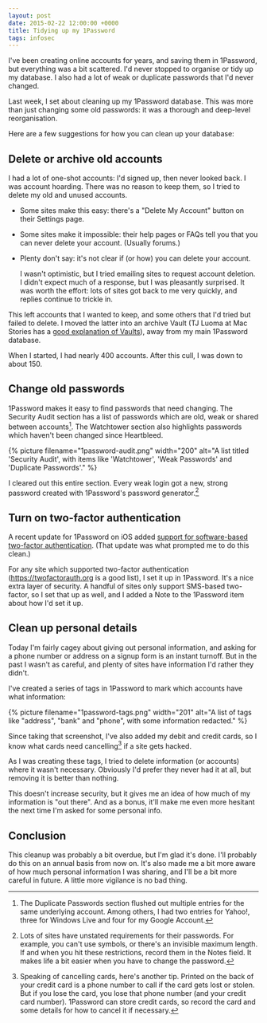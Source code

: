 ```yaml
---
layout: post
date: 2015-02-22 12:00:00 +0000
title: Tidying up my 1Password
tags: infosec
---
```


I've been creating online accounts for years, and saving them in 1Password, but everything was a bit scattered. I'd never stopped to organise or tidy up my database. I also had a lot of weak or duplicate passwords that I'd never changed.

Last week, I set about cleaning up my 1Password database. This was more than just changing some old passwords: it was a thorough and deep-level reorganisation.

Here are a few suggestions for how you can clean up your database:

## Delete or archive old accounts

I had a lot of one-shot accounts: I'd signed up, then never looked back. I was account hoarding. There was no reason to keep them, so I tried to delete my old and unused accounts.

*   Some sites make this easy: there's a "Delete My Account" button on their Settings page.
*   Some sites make it impossible: their help pages or FAQs tell you that you can never delete your account. (Usually forums.)
*   Plenty don't say: it's not clear if (or how) you can delete your account.

    I wasn't optimistic, but I tried emailing sites to request account deletion. I didn't expect much of a response, but I was pleasantly surprised. It was worth the effort: lots of sites got back to me very quickly, and replies continue to trickle in.

This left accounts that I wanted to keep, and some others that I'd tried but failed to delete. I moved the latter into an archive Vault (TJ Luoma at Mac Stories has a [good explanation of Vaults](http://www.macstories.net/mac/spring-cleaning-or-how-i-fell-in-love-with-1password-vaults/)), away from my main 1Password database.

When I started, I had nearly 400 accounts. After this cull, I was down to about 150.

## Change old passwords

1Password makes it easy to find passwords that need changing. The Security Audit section has a list of passwords which are old, weak or shared between accounts[^2]. The Watchtower section also highlights passwords which haven't been changed since Heartbleed.

{%
  picture
  filename="1password-audit.png"
  width="200"
  alt="A list titled 'Security Audit', with items like 'Watchtower', 'Weak Passwords' and 'Duplicate Passwords'."
%}

I cleared out this entire section. Every weak login got a new, strong password created with 1Password's password generator.[^3]

[^2]: The Duplicate Passwords section flushed out multiple entries for the same underlying account. Among others, I had two entries for Yahoo!, three for Windows Live and four for my Google Account.

[^3]: Lots of sites have unstated requirements for their passwords. For example, you can't use symbols, or there's an invisible maximum length. If and when you hit these restrictions, record them in the Notes field. It makes life a bit easier when you have to change the password.

## Turn on two-factor authentication

A recent update for 1Password on iOS added [support for software-based two-factor authentication](https://blog.agilebits.com/2015/01/26/1password-5-2-for-ios-the-awesomesauce-edition/). (That update was what prompted me to do this clean.)

For any site which supported two-factor authentication (<https://twofactorauth.org> is a good list), I set it up in 1Password. It's a nice extra layer of security. A handful of sites only support SMS-based two-factor, so I set that up as well, and I added a Note to the 1Password item about how I'd set it up.

## Clean up personal details

Today I'm fairly cagey about giving out personal information, and asking for a phone number or address on a signup form is an instant turnoff. But in the past I wasn't as careful, and plenty of sites have information I'd rather they didn't.

I've created a series of tags in 1Password to mark which accounts have what information:

{%
  picture
  filename="1password-tags.png"
  width="201"
  alt="A list of tags like "address", "bank" and "phone", with some information redacted."
%}

Since taking that screenshot, I've also added my debit and credit cards, so I know what cards need cancelling[^4] if a site gets hacked.

As I was creating these tags, I tried to delete information (or accounts) where it wasn't necessary. Obviously I'd prefer they never had it at all, but removing it is better than nothing.

This doesn't increase security, but it gives me an idea of how much of my information is "out there". And as a bonus, it'll make me even more hesitant the next time I'm asked for some personal info.

[^4]: Speaking of cancelling cards, here's another tip. Printed on the back of your credit card is a phone number to call if the card gets lost or stolen. But if you lose the card, you lose that phone number (and your credit card number). 1Password can store credit cards, so record the card and some details for how to cancel it if necessary.

## Conclusion

This cleanup was probably a bit overdue, but I'm glad it's done. I'll probably do this on an annual basis from now on. It's also made me a bit more aware of how much personal information I was sharing, and I'll be a bit more careful in future. A little more vigilance is no bad thing.